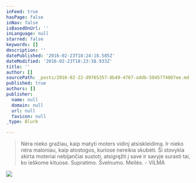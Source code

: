 ```yaml
---
inFeed: true
hasPage: false
inNav: false
isBasedOnUrl: ''
inLanguage: null
starred: false
keywords: []
description: ''
datePublished: '2016-02-23T18:24:18.585Z'
dateModified: '2016-02-23T18:23:38.933Z'
title: ''
author: []
sourcePath: _posts/2016-02-22-d9765357-8b49-4767-addb-5045774807ee.md
published: true
authors: []
publisher:
  name: null
  domain: null
  url: null
  favicon: null
_type: Blurb

---
```

> Nėra nieko gražiau, kaip matyti moters vidinį atsiskleidimą. Ir nieko nėra maloniau, kaip atostogos, kuriose nereikia skubėti. Ši stovykla skirta moteriai nebijančiai sustoti, atsigręžti į save ir savyje surasti tai, ko ieškome kituose. Supratimo. Švelnumo. Meilės.  - VILMA

![](https://s3-us-west-2.amazonaws.com/the-grid-img/p/2a1e7b8d1c6dff1e621ff2b28eb70cd955d769be.jpg)